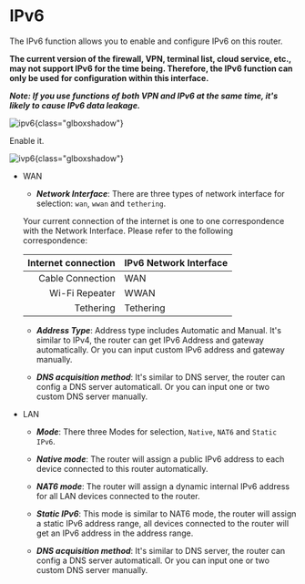 # IPv6

The IPv6 function allows you to enable and configure IPv6 on this router. 

**The current version of the firewall, VPN, terminal list, cloud service, etc., may not support IPv6 for the time being. Therefore, the IPv6 function can only be used for configuration within this interface.**

_**Note: If you use functions of both VPN and IPv6 at the same time, it's likely to cause IPv6 data leakage.**_

![ipv6](https://static.gl-inet.com/docs/en/3/tutorials/ipv6/ipv6.png){class="glboxshadow"}

Enable it.

![ivp6](https://static.gl-inet.com/docs/en/3/tutorials/ipv6/ipv6_enabled.png){class="glboxshadow"}

* WAN

    - _**Network Interface**_: There are three types of network interface for selection: `wan`, `wwan` and `tethering`.

    Your current connection of the internet is one to one correspondence with the Network Interface. Please refer to the following correspondence:

    |            Internet connection| IPv6 Network Interface |
    | ----------------------------: | :--------------------- |
    |              Cable Connection | WAN                    |
    |                Wi-Fi Repeater | WWAN                   |
    |                     Tethering | Tethering              |

    - _**Address Type**_: Address type includes Automatic and Manual. It's similar to IPv4, the router can get IPv6 Address and gateway automatically. Or you can input custom IPv6 address and gateway manually. 

    - _**DNS acquisition method**_: It's similar to DNS server, the router can config a DNS server automaticall. Or you can input one or two custom DNS server manually.

* LAN

    - _**Mode**_: There three Modes for selection, `Native`, `NAT6` and `Static IPv6`.

    - _**Native mode**_: The router will assign a public IPv6 address to each device connected to this router automatically. 

    - _**NAT6 mode**_: The router will assign a dynamic internal IPv6 address for all LAN devices connected to the router.

    - _**Static IPv6**_: This mode is similar to NAT6 mode, the router will assign a static IPv6 address range, all devices connected to the router will get an IPv6 address in the address range. 

    - _**DNS acquisition method**_: It's similar to DNS server, the router can config a DNS server automaticall. Or you can input one or two custom DNS server manually.
